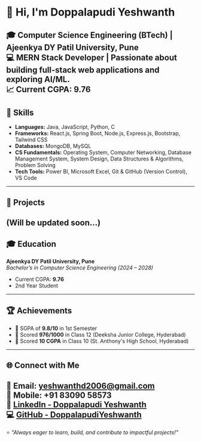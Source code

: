 # 👋 Hi, I'm Doppalapudi Yeshwanth  

🎓 **Computer Science Engineering (BTech)** | Ajeenkya DY Patil University, Pune  
💻 **MERN Stack Developer** | Passionate about building full-stack web applications and exploring AI/ML.  
📈 **Current CGPA:** 9.76  
---
## 🚀 Skills  
- **Languages:** Java, JavaScript, Python, C  
- **Frameworks:** React.js, Spring Boot, Node.js, Express.js, Bootstrap, Tailwind CSS  
- **Databases:** MongoDB, MySQL  
- **CS Fundamentals:** Operating System, Computer Networking, Database Management System, System Design, Data Structures & Algorithms, Problem Solving  
- **Tech Tools:** Power BI, Microsoft Excel, Git & GitHub (Version Control), VS Code  
---
## 📂 Projects  
(Will be updated soon...)
---
## 🎓 Education  
**Ajeenkya DY Patil University, Pune**  
_Bachelor’s in Computer Science Engineering (2024 – 2028)_  
- Current CGPA: **9.76**  
- 2nd Year Student  
---
## 🏆 Achievements  

- 📌 SGPA of **9.8/10** in 1st Semester  
- 📌 Scored **976/1000** in Class 12 (Deeksha Junior College, Hyderabad)  
- 📌 Scored **10 CGPA** in Class 10 (St. Anthony's High School, Hyderabad)  
---
## 🌐 Connect with Me  

📧 Email: **yeshwanthd2006@gmail.com**  
📱 Mobile: **+91 83090 58573**  
🔗 [LinkedIn - Doppalapudi Yeshwanth](https://www.linkedin.com/in/doppalapudiyeshwanth)  
💻 [GitHub - DoppalapudiYeshwanth](https://github.com/DoppalapudiYeshwanth)  
---
⭐️ _"Always eager to learn, build, and contribute to impactful projects!"_
